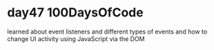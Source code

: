 # day47 100DaysOfCode

learned about event listeners and different types of events and how to change UI activity using JavaScript via the DOM